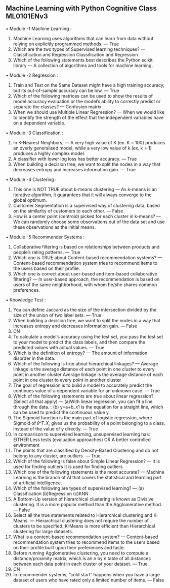 ## Machine Learning with Python Cognitive Class ML0101ENv3

•	Module -1 Machine Learning :
1.	Machine Learning uses algorithms that can learn from data without relying on explicitly programmed methods. — True
2. Which are the two types of Supervised learning techniques? — Classification and Regression Classification and Regression
3. Which of the following statements best describes the Python scikit library — A collection of algorithms and tools for machine learning.

•	Module -2 Regression :
1.	Train and Test on the Same Dataset might have a high training accuracy, but its out-of-sample accuracy can be low. — True
2.	Which of the following matrices can be used to show the results of model accuracy evaluation or the model’s ability to correctly predict or separate the classes? — Confusion matrix
3.	When we should use Multiple Linear Regression? — When we would like to identify the strength of the effect that the independent variables have on a dependent variable.

•	Module -3 Classification :
1.	In K-Nearest Neighbors, — A very high value of K (ex. K = 100) produces an overly generalised model, while a very low value of k (ex. k = 1) produces a highly complex model.
2.	A classifier with lower log loss has better accuracy. — True
3.	When building a decision tree, we want to split the nodes in a way that decreases entropy and increases information gain. — True

•	Module -4 Clustering :
1.	This one is NOT TRUE about k-means clustering — As k-means is an iterative algorithm, it guarantees that it will always converge to the global optimum.
2.	Customer Segmentation is a supervised way of clustering data, based on the similarity of customers to each other. — False
3.	How is a center point (centroid) picked for each cluster in k-means? — We can randomly choose some observations out of the data set and use these observations as the initial means.

•	Module -5 Recommender Systems :
1.	Collaborative filtering is based on relationships between products and people’s rating patterns. — True
2.	Which one is TRUE about Content-based recommendation systems? — Content-based recommendation system tries to recommend items to the users based on their profile.
3.	Which one is correct about user-based and item-based collaborative filtering? — In user-based approach, the recommendation is based on users of the same neighborhood, with whom he/she shares common preferences.

•	Knowledge Test :
1.	You can define Jaccard as the size of the intersection divided by the size of the union of two label sets. — True
2.	When building a decision tree, we want to split the nodes in a way that increases entropy and decreases information gain. — False
3.	CN
4.	To calculate a model’s accuracy using the test set, you pass the test set to your model to predict the class labels, and then compare the predicted values with actual values. — True
5.	Which is the definition of entropy? — The amount of information disorder in the data.
6.	Which of the following is true about hierarchical linkages? — Average linkage is the average distance of each point in one cluster to every point in another cluster Average linkage is the average distance of each point in one cluster to every point in another cluster
7.	The goal of regression is to build a model to accurately predict the continues value of a dependent variable for an unknown case. — True
8.	Which of the following statements are true about linear regression? (Select all that apply) — (a)With linear regression, you can fit a line through the data. ; (b) y=a+b_x1 is the equation for a straight line, which can be used to predict the continuous value y.
9.	The Sigmoid function is the main part of logistic regression, where Sigmoid of 𝜃^𝑇.𝑋, gives us the probability of a point belonging to a class, instead of the value of y directly. — True
10.	In comparison to supervised learning, unsupervised learning has: EITHER Less tests (evaluation approaches) OR A better controlled environment
11.	The points that are classified by Density-Based Clustering and do not belong to any cluster, are outliers. — True
12.	Which of the following is false about Simple Linear Regression? — It is used for finding outliers It is used for finding outliers
13.	Which one of the following statements is the most accurate? — Machine Learning is the branch of AI that covers the statistical and learning part of artificial intelligence.
14.	Which of the following are types of supervised learning? — (a) Classification (b)Regression (c)KNN
15.	A Bottom-Up version of hierarchical clustering is known as Divisive clustering. It is a more popular method than the Agglomerative method. — False
16.	Select all the true statements related to Hierarchical clustering and K-Means. — Hierarchical clustering does not require the number of clusters to be specified.;K-Means is more efficient than Hierarchical clustering for large datasets.
17.	What is a content-based recommendation system? — Content-based recommendation system tries to recommend items to the users based on their profile built upon their preferences and taste.
18.	Before running Agglomerative clustering, you need to compute a distance/proximity matrix, which is an n by n table of all distances between each data point in each cluster of your dataset. — True
19.	CN
20.	In recommender systems, “cold start” happens when you have a large dataset of users who have rated only a limited number of items. — False

